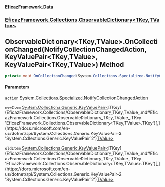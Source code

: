 #### [EficazFramework.Data](EficazFrameworkData.md 'EficazFramework Data')
### [EficazFramework.Collections](EficazFrameworkData.md#EficazFramework.Collections 'EficazFramework.Collections').[ObservableDictionary&lt;TKey,TValue&gt;](EficazFramework.Collections/ObservableDictionary_TKey,TValue_.md 'EficazFramework.Collections.ObservableDictionary<TKey,TValue>')

## ObservableDictionary<TKey,TValue>.OnCollectionChanged(NotifyCollectionChangedAction, KeyValuePair<TKey,TValue>, KeyValuePair<TKey,TValue>) Method

```csharp
private void OnCollectionChanged(System.Collections.Specialized.NotifyCollectionChangedAction action, System.Collections.Generic.KeyValuePair<TKey,TValue> newItem, System.Collections.Generic.KeyValuePair<TKey,TValue> oldItem);
```
#### Parameters

<a name='EficazFramework.Collections.ObservableDictionary_TKey,TValue_.OnCollectionChanged(System.Collections.Specialized.NotifyCollectionChangedAction,System.Collections.Generic.KeyValuePair_TKey,TValue_,System.Collections.Generic.KeyValuePair_TKey,TValue_).action'></a>

`action` [System.Collections.Specialized.NotifyCollectionChangedAction](https://docs.microsoft.com/en-us/dotnet/api/System.Collections.Specialized.NotifyCollectionChangedAction 'System.Collections.Specialized.NotifyCollectionChangedAction')

<a name='EficazFramework.Collections.ObservableDictionary_TKey,TValue_.OnCollectionChanged(System.Collections.Specialized.NotifyCollectionChangedAction,System.Collections.Generic.KeyValuePair_TKey,TValue_,System.Collections.Generic.KeyValuePair_TKey,TValue_).newItem'></a>

`newItem` [System.Collections.Generic.KeyValuePair&lt;](https://docs.microsoft.com/en-us/dotnet/api/System.Collections.Generic.KeyValuePair-2 'System.Collections.Generic.KeyValuePair`2')[TKey](EficazFramework.Collections/ObservableDictionary_TKey,TValue_.md#EficazFramework.Collections.ObservableDictionary_TKey,TValue_.TKey 'EficazFramework.Collections.ObservableDictionary<TKey,TValue>.TKey')[,](https://docs.microsoft.com/en-us/dotnet/api/System.Collections.Generic.KeyValuePair-2 'System.Collections.Generic.KeyValuePair`2')[TValue](EficazFramework.Collections/ObservableDictionary_TKey,TValue_.md#EficazFramework.Collections.ObservableDictionary_TKey,TValue_.TValue 'EficazFramework.Collections.ObservableDictionary<TKey,TValue>.TValue')[&gt;](https://docs.microsoft.com/en-us/dotnet/api/System.Collections.Generic.KeyValuePair-2 'System.Collections.Generic.KeyValuePair`2')

<a name='EficazFramework.Collections.ObservableDictionary_TKey,TValue_.OnCollectionChanged(System.Collections.Specialized.NotifyCollectionChangedAction,System.Collections.Generic.KeyValuePair_TKey,TValue_,System.Collections.Generic.KeyValuePair_TKey,TValue_).oldItem'></a>

`oldItem` [System.Collections.Generic.KeyValuePair&lt;](https://docs.microsoft.com/en-us/dotnet/api/System.Collections.Generic.KeyValuePair-2 'System.Collections.Generic.KeyValuePair`2')[TKey](EficazFramework.Collections/ObservableDictionary_TKey,TValue_.md#EficazFramework.Collections.ObservableDictionary_TKey,TValue_.TKey 'EficazFramework.Collections.ObservableDictionary<TKey,TValue>.TKey')[,](https://docs.microsoft.com/en-us/dotnet/api/System.Collections.Generic.KeyValuePair-2 'System.Collections.Generic.KeyValuePair`2')[TValue](EficazFramework.Collections/ObservableDictionary_TKey,TValue_.md#EficazFramework.Collections.ObservableDictionary_TKey,TValue_.TValue 'EficazFramework.Collections.ObservableDictionary<TKey,TValue>.TValue')[&gt;](https://docs.microsoft.com/en-us/dotnet/api/System.Collections.Generic.KeyValuePair-2 'System.Collections.Generic.KeyValuePair`2')